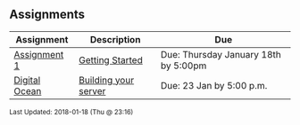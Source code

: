 ## Assignments
| Assignment | Description | Due|
 | ------------|------------|------------|
 | [ Assignment 1 ](./A02) | [ Getting Started](./A02) | Due: Thursday January 18th by 5:00pm |
 | [ Digital Ocean ](./A02) | [ Building your server](./A02) | Due: 23 Jan by 5:00 p.m. |

<sup>Last Updated: 2018-01-18 (Thu @ 23:16)</sup>